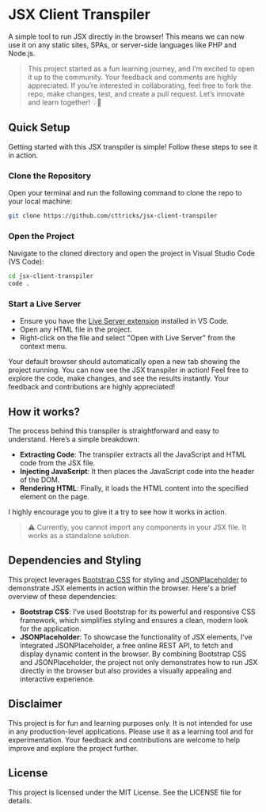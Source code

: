 # JSX Client Transpiler
A simple tool to run JSX directly in the browser! This means we can now use it on any static sites, SPAs, or server-side languages like PHP and Node.js. 

> This project started as a fun learning journey, and I’m excited to open it up to the community. Your feedback and comments are highly appreciated. If you’re interested in collaborating, feel free to fork the repo, make changes, test, and create a pull request. Let’s innovate and learn together! 💡🔧

## Quick Setup
Getting started with this JSX transpiler is simple! Follow these steps to see it in action.

### Clone the Repository
Open your terminal and run the following command to clone the repo to your local machine:

```bash
git clone https://github.com/cttricks/jsx-client-transpiler
```

### Open the Project
Navigate to the cloned directory and open the project in Visual Studio Code (VS Code):

```bash
cd jsx-client-transpiler
code .
```

### Start a Live Server
- Ensure you have the [Live Server extension](https://marketplace.visualstudio.com/items?itemName=ritwickdey.LiveServer) installed in VS Code.
- Open any HTML file in the project.
- Right-click on the file and select "Open with Live Server" from the context menu.


Your default browser should automatically open a new tab showing the project running. You can now see the JSX transpiler in action! Feel free to explore the code, make changes, and see the results instantly. Your feedback and contributions are highly appreciated!

## How it works?
The process behind this transpiler is straightforward and easy to understand. Here’s a simple breakdown:
- **Extracting Code**: The transpiler extracts all the JavaScript and HTML code from the JSX file.
- **Injecting JavaScript**: It then places the JavaScript code into the header of the DOM.
- **Rendering HTML**: Finally, it loads the HTML content into the specified element on the page.

I highly encourage you to give it a try to see how it works in action.
> ⚠️ Currently, you cannot import any components in your JSX file. It works as a standalone solution.

## Dependencies and Styling
This project leverages [Bootstrap CSS](https://getbootstrap.com/docs/4.4/getting-started/introduction/) for styling and [JSONPlaceholder](https://jsonplaceholder.typicode.com/) to demonstrate JSX elements in action within the browser. Here's a brief overview of these dependencies:

- **Bootstrap CSS**: I’ve used Bootstrap for its powerful and responsive CSS framework, which simplifies styling and ensures a clean, modern look for the application.
- **JSONPlaceholder**: To showcase the functionality of JSX elements, I’ve integrated JSONPlaceholder, a free online REST API, to fetch and display dynamic content in the browser.
By combining Bootstrap CSS and JSONPlaceholder, the project not only demonstrates how to run JSX directly in the browser but also provides a visually appealing and interactive experience.

## Disclaimer
This project is for fun and learning purposes only. It is not intended for use in any production-level applications. Please use it as a learning tool and for experimentation. Your feedback and contributions are welcome to help improve and explore the project further.

## License
This project is licensed under the MIT License. See the LICENSE file for details.